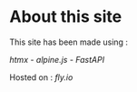 # About this site

This site has been made using :

*htmx* - *alpine.js* - *FastAPI*

Hosted on : *fly.io*

